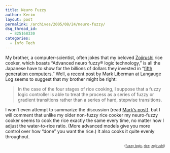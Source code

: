 ```yaml
---
title: Neuro Fuzzy
author: Kerim
layout: post
permalink: /archives/2005/08/24/neuro-fuzzy/
dsq_thread_id:
  - 825168330
categories:
  - Info Tech
---
```

My brother, a computer-scientist, often jokes that my beloved <a href="http://www.zojirushi.com/ricecookers.html" onclick="_gaq.push(['_trackEvent', 'outbound-article', 'http://www.zojirushi.com/ricecookers.html', 'Zojirushi']);" >Zojirushi</a> rice cooker, which boasts &#8220;Advanced neuro fuzzy® logic technology,&#8221; is all the Japanese have to show for the billions of dollars they invested in &#8220;<a href="http://en.wikipedia.org/wiki/Fifth_generation_computer" onclick="_gaq.push(['_trackEvent', 'outbound-article', 'http://en.wikipedia.org/wiki/Fifth_generation_computer', 'fifth generation computers']);" >fifth generation computers</a>.&#8221; Well, a <a href="http://itre.cis.upenn.edu/~myl/languagelog/archives/002415.html" onclick="_gaq.push(['_trackEvent', 'outbound-article', 'http://itre.cis.upenn.edu/~myl/languagelog/archives/002415.html', 'recent post']);" >recent post</a> by Mark Liberman at Langauge Log seems to suggest that my brother might be right:

> In the case of the four stages of rice cooking, I suppose that a fuzzy logic controller is able to treat the process as a series of fuzzy or gradient transitions rather than a series of hard, stepwise transitions.

I won&#8217;t even attempt to summarize the discussion (read <a href="http://itre.cis.upenn.edu/~myl/languagelog/archives/002415.html" onclick="_gaq.push(['_trackEvent', 'outbound-article', 'http://itre.cis.upenn.edu/~myl/languagelog/archives/002415.html', 'Mark&#8217;s post']);" >Mark&#8217;s post</a>), but I will comment that unlike my older non-fuzzy rice cooker my neuro-fuzzy cooker seems to cook the rice exactly the same every time, no matter how I adjust the water-to-rice ratio. (More advanced models give you more control over how &#8220;done&#8221; you want the rice.) It also cooks it quite evenly throughout.  
<!-- technorati tags start -->

<div style="text-align:right;">
  <span style="font-size:x-small;">{<a href="http://technorati.com/tag/fuzzy logic" onclick="_gaq.push(['_trackEvent', 'outbound-article', 'http://technorati.com/tag/fuzzy logic', 'fuzzy logic']);"  rel="tag">fuzzy logic</a>, <a href="http://technorati.com/tag/rice" onclick="_gaq.push(['_trackEvent', 'outbound-article', 'http://technorati.com/tag/rice', 'rice']);"  rel="tag">rice</a>, <a href="http://technorati.com/tag/zojirushi" onclick="_gaq.push(['_trackEvent', 'outbound-article', 'http://technorati.com/tag/zojirushi', 'zojirushi']);"  rel="tag">zojirushi</a>}</span>


<!-- technorati tags end -->

